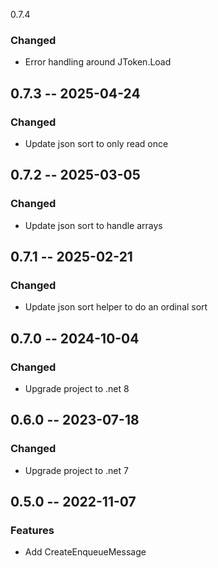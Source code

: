 0.7.4

### Changed
* Error handling around JToken.Load

## 0.7.3 -- 2025-04-24

### Changed
* Update json sort to only read once

## 0.7.2 -- 2025-03-05

### Changed
* Update json sort to handle arrays

## 0.7.1 -- 2025-02-21

### Changed
* Update json sort helper to do an ordinal sort

## 0.7.0 -- 2024-10-04

### Changed
* Upgrade project to .net 8

## 0.6.0 -- 2023-07-18

### Changed
* Upgrade project to .net 7

## 0.5.0 -- 2022-11-07

### Features
* Add CreateEnqueueMessage